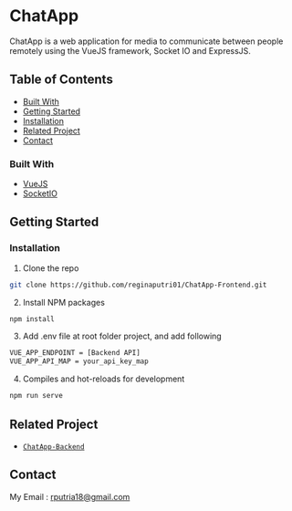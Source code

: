 # ChatApp
ChatApp is a web application for media to communicate between people remotely using the VueJS framework, Socket IO and ExpressJS.

<!-- TABLE OF CONTENTS -->
## Table of Contents
* [Built With](#built-with)
* [Getting Started](#getting-started)
* [Installation](#installation)
* [Related Project](#related-project)
* [Contact](#contact)

### Built With
* [VueJS](http://vuejs.org/)
* [SocketIO](https://socket.io/)

<!-- GETTING STARTED -->
## Getting Started

### Installation

1. Clone the repo
```sh
git clone https://github.com/reginaputri01/ChatApp-Frontend.git
```
2. Install NPM packages
```sh
npm install
```
3. Add .env file at root folder project, and add following
```sh
VUE_APP_ENDPOINT = [Backend API]
VUE_APP_API_MAP = your_api_key_map
```
4. Compiles and hot-reloads for development
```sh
npm run serve
```

## Related Project
* [`ChatApp-Backend`](https://github.com/reginaputri01/ChatApp-Backend)

<!-- CONTACT -->
## Contact

My Email : rputria18@gmail.com
